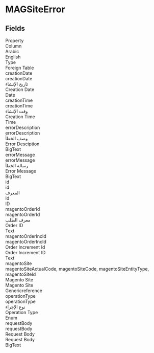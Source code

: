 # MAGSiteError

<ContentFilter/>

<div class='searchable'>

## Fields

<div class="nama-table">
<div class="row header-row">
<div class="cell">Property</div>
<div class="cell">Column</div>
<div class="cell">Arabic</div>
<div class="cell">English</div>
<div class="cell">Type</div>
<div class="cell">Foreign Table</div>
</div><div class="row searchable" id="creationDate">
<div class="cell" data-label="Property">creationDate</div>
<div class="cell" data-label="Column">creationDate</div>
<div class="cell" data-label="Arabic">تاريخ الإنشاء</div>
<div class="cell" data-label="English">Creation Date</div>
<div class="cell" data-label="Type">Date</div>

</div>

<div class="row searchable" id="creationTime">
<div class="cell" data-label="Property">creationTime</div>
<div class="cell" data-label="Column">creationTime</div>
<div class="cell" data-label="Arabic">وقت الإنشاء</div>
<div class="cell" data-label="English">Creation Time</div>
<div class="cell" data-label="Type">Time</div>

</div>

<div class="row searchable" id="errorDescription">
<div class="cell" data-label="Property">errorDescription</div>
<div class="cell" data-label="Column">errorDescription</div>
<div class="cell" data-label="Arabic">وصف الخطأ</div>
<div class="cell" data-label="English">Error Desciption</div>
<div class="cell" data-label="Type">BigText</div>

</div>

<div class="row searchable" id="errorMessage">
<div class="cell" data-label="Property">errorMessage</div>
<div class="cell" data-label="Column">errorMessage</div>
<div class="cell" data-label="Arabic">رسالة الخطأ</div>
<div class="cell" data-label="English">Error Message</div>
<div class="cell" data-label="Type">BigText</div>

</div>

<div class="row searchable" id="id">
<div class="cell" data-label="Property">id</div>
<div class="cell" data-label="Column">id</div>
<div class="cell" data-label="Arabic">المعرف</div>
<div class="cell" data-label="English">Id</div>
<div class="cell" data-label="Type">ID</div>

</div>

<div class="row searchable" id="magentoOrderId">
<div class="cell" data-label="Property">magentoOrderId</div>
<div class="cell" data-label="Column">magentoOrderId</div>
<div class="cell" data-label="Arabic">معرف الطلب</div>
<div class="cell" data-label="English">Order ID</div>
<div class="cell" data-label="Type">Text</div>

</div>

<div class="row searchable" id="magentoOrderIncId">
<div class="cell" data-label="Property">magentoOrderIncId</div>
<div class="cell" data-label="Column">magentoOrderIncId</div>
<div class="cell" data-label="Arabic">Order Increment Id</div>
<div class="cell" data-label="English">Order Increment ID</div>
<div class="cell" data-label="Type">Text</div>

</div>

<div class="row searchable" id="magentoSite">
<div class="cell" data-label="Property">magentoSite</div>
<div class="cell gen-ref-column" data-label="Column">magentoSiteActualCode,  magentoSiteCode,  magentoSiteEntityType,  magentoSiteId</div>
<div class="cell" data-label="Arabic"> Magento Site</div>
<div class="cell" data-label="English"> Magento Site</div>
<div class="cell" data-label="Type">Genericreference</div>

</div>

<div class="row searchable" id="operationType">
<div class="cell" data-label="Property">operationType</div>
<div class="cell" data-label="Column">operationType</div>
<div class="cell" data-label="Arabic">نوع الإجراء</div>
<div class="cell" data-label="English">Operation Type</div>
<div class="cell" data-label="Type">Enum</div>

</div>

<div class="row searchable" id="requestBody">
<div class="cell" data-label="Property">requestBody</div>
<div class="cell" data-label="Column">requestBody</div>
<div class="cell" data-label="Arabic">Request Body</div>
<div class="cell" data-label="English">Request Body</div>
<div class="cell" data-label="Type">BigText</div>

</div>


</div>
</div>

